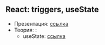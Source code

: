 ## React: triggers, useState

- Презентация: [ссылка](https://github.com/ait-tr/cohort31.1/blob/main/front_end/lesson_18/React_functions_useState.pdf)
- Теория: :
  - useState: [ссылка](https://react.dev/reference/react/useState)
